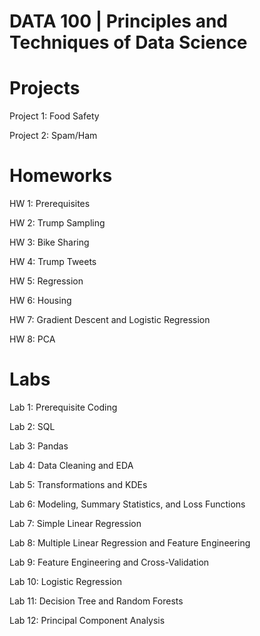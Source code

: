 # DATA 100 | Principles and Techniques of Data Science

# Projects
Project 1: Food Safety

Project 2: Spam/Ham

# Homeworks 
HW 1: Prerequisites

HW 2: Trump Sampling

HW 3: Bike Sharing

HW 4: Trump Tweets

HW 5: Regression

HW 6: Housing

HW 7: Gradient Descent and Logistic Regression

HW 8: PCA 

# Labs 
Lab 1: Prerequisite Coding

Lab 2: SQL

Lab 3: Pandas 

Lab 4: Data Cleaning and EDA

Lab 5: Transformations and KDEs

Lab 6: Modeling, Summary Statistics, and Loss Functions

Lab 7: Simple Linear Regression

Lab 8: Multiple Linear Regression and Feature Engineering

Lab 9: Feature Engineering and Cross-Validation

Lab 10: Logistic Regression

Lab 11: Decision Tree and Random Forests

Lab 12: Principal Component Analysis
